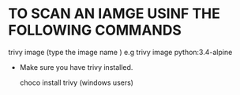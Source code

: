 # TO SCAN AN IAMGE USINF THE FOLLOWING COMMANDS
trivy image (type the image name )   e.g trivy image python:3.4-alpine

- Make sure you have trivy installed.

  choco install trivy (windows users)

